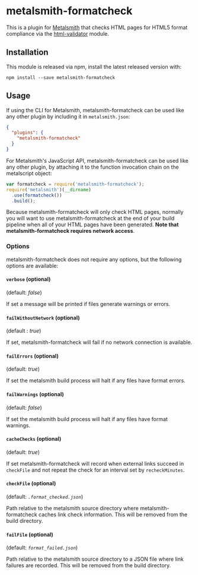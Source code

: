 # metalsmith-formatcheck

This is a plugin for [Metalsmith](http://metalsmith.io) that checks HTML
pages for HTML5 format compliance via the
[html-validator](https://www.npmjs.com/package/html-validator) module.

## Installation

This module is released via npm, install the latest released version with:

```
npm install --save metalsmith-formatcheck
```

##  Usage

If using the CLI for Metalsmith, metalsmith-formatcheck can be used like any other plugin by including it in `metalsmith.json`:

```json
{
  "plugins": {
    "metalsmith-formatcheck"
  }
}
```

For Metalsmith's JavaScript API, metalsmith-formatcheck can be used like any other plugin, by attaching it to the function invocation chain on the metalscript object:

```js
var formatcheck = require('metalsmith-formatcheck');
require('metalsmith')(__dirname)
  .use(formatcheck())
  .build();
```

Because metalsmith-formatcheck will only check HTML pages, normally you will
want to use metalsmith-formatcheck at the end of your build pipeline when all
of your HTML pages have been generated. **Note that metalsmith-formatcheck
requires network access**.

### Options

metalsmith-formatcheck does not require any options, but the following options
are available:

#### `verbose` (optional)

(default: *false*)

If set a message will be printed if files generate warnings or errors.

#### `failWithoutNetwork` (optional)

(default : *true*)

If set, metalsmith-formatcheck will fail if no network
connection is available.

#### `failErrors` (optional)

(default: *true*)

If set the metalsmith build process will halt if any files have format
errors.

#### `failWarnings` (optional)

(default: *false*)

If set the metalsmith build process will halt if any files have format
warnings.

#### `cacheChecks` (optional)

(default: *true*)

If set metalsmith-formatcheck will record when external links succeed in
`checkFile` and not repeat the check for an interval set by `recheckMinutes`.

#### `checkFile` (optional)

(default: *`.format_checked.json`*)

Path relative to the metalsmith source directory where
metalsmith-formatcheck caches link check information. This will be removed from
the build directory.

#### `failFile` (optional)

(default: *`format_failed.json`*)

Path relative to the metalsmith source directory to a JSON file where link
failures are recorded. This will be removed from the build directory.
